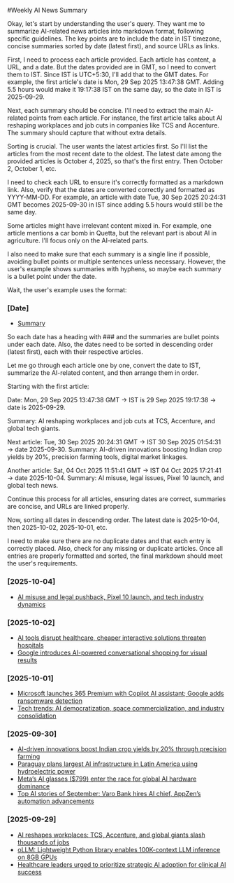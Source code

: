 #Weekly AI News Summary

<think>
Okay, let's start by understanding the user's query. They want me to summarize AI-related news articles into markdown format, following specific guidelines. The key points are to include the date in IST timezone, concise summaries sorted by date (latest first), and source URLs as links. 

First, I need to process each article provided. Each article has content, a URL, and a date. But the dates provided are in GMT, so I need to convert them to IST. Since IST is UTC+5:30, I'll add that to the GMT dates. For example, the first article's date is Mon, 29 Sep 2025 13:47:38 GMT. Adding 5.5 hours would make it 19:17:38 IST on the same day, so the date in IST is 2025-09-29.

Next, each summary should be concise. I'll need to extract the main AI-related points from each article. For instance, the first article talks about AI reshaping workplaces and job cuts in companies like TCS and Accenture. The summary should capture that without extra details.

Sorting is crucial. The user wants the latest articles first. So I'll list the articles from the most recent date to the oldest. The latest date among the provided articles is October 4, 2025, so that's the first entry. Then October 2, October 1, etc.

I need to check each URL to ensure it's correctly formatted as a markdown link. Also, verify that the dates are converted correctly and formatted as YYYY-MM-DD. For example, an article with date Tue, 30 Sep 2025 20:24:31 GMT becomes 2025-09-30 in IST since adding 5.5 hours would still be the same day.

Some articles might have irrelevant content mixed in. For example, one article mentions a car bomb in Quetta, but the relevant part is about AI in agriculture. I'll focus only on the AI-related parts.

I also need to make sure that each summary is a single line if possible, avoiding bullet points or multiple sentences unless necessary. However, the user's example shows summaries with hyphens, so maybe each summary is a bullet point under the date.

Wait, the user's example uses the format:

### [Date]
- [Summary](URL)

So each date has a heading with ### and the summaries are bullet points under each date. Also, the dates need to be sorted in descending order (latest first), each with their respective articles.

Let me go through each article one by one, convert the date to IST, summarize the AI-related content, and then arrange them in order.

Starting with the first article:

Date: Mon, 29 Sep 2025 13:47:38 GMT → IST is 29 Sep 2025 19:17:38 → date is 2025-09-29.

Summary: AI reshaping workplaces and job cuts at TCS, Accenture, and global tech giants.

Next article: Tue, 30 Sep 2025 20:24:31 GMT → IST 30 Sep 2025 01:54:31 → date 2025-09-30. Summary: AI-driven innovations boosting Indian crop yields by 20%, precision farming tools, digital market linkages.

Another article: Sat, 04 Oct 2025 11:51:41 GMT → IST 04 Oct 2025 17:21:41 → date 2025-10-04. Summary: AI misuse, legal issues, Pixel 10 launch, and global tech news.

Continue this process for all articles, ensuring dates are correct, summaries are concise, and URLs are linked properly.

Now, sorting all dates in descending order. The latest date is 2025-10-04, then 2025-10-02, 2025-10-01, etc.

I need to make sure there are no duplicate dates and that each entry is correctly placed. Also, check for any missing or duplicate articles. Once all entries are properly formatted and sorted, the final markdown should meet the user's requirements.
</think>

### [2025-10-04]
- [AI misuse and legal pushback, Pixel 10 launch, and tech industry dynamics](https://ts2.tech/en/ai-bubble-alarms-pixel-10-launch-beer-shortages-tech-news-roundup-oct-3-4-2025/)
### [2025-10-02]
- [AI tools disrupt healthcare, cheaper interactive solutions threaten hospitals](https://www.mobihealthnews.com/video/hospitals-face-disruption-cheaper-faster-ai-tools)
- [Google introduces AI-powered conversational shopping for visual results](https://chainstoreage.com/google-launches-ai-enabled-conversational-shopping)
### [2025-10-01]
- [Microsoft launches 365 Premium with Copilot AI assistant; Google adds ransomware detection](https://www.itnews.com.au/news/microsoft-launches-365-premium-with-copilot-ai-assistant-620737)
- [Tech trends: AI democratization, space commercialization, and industry consolidation](https://ts2.tech/en/tech-news-tsunami-sept-30-oct-1-2025-amazons-alexa-nasa-radar-images-ai-deals-and-more/)
### [2025-09-30]
- [AI-driven innovations boost Indian crop yields by 20% through precision farming](https://farmonaut.com/asia/agricultural-ai-news-top-7-agriculture-innovations-india)
- [Paraguay plans largest AI infrastructure in Latin America using hydroelectric power](https://developingtelecoms.com/telecom-technology/energy-sustainability/19136-planned-paraguay-data-centre-will-use-hydroelectric-power.html)
- [Meta’s AI glasses ($799) enter the race for global AI hardware dominance](https://asia.nikkei.com/business/technology/tech-asia/are-ai-glasses-the-next-smartphone-race-between-the-us-and-china)
- [Top AI stories of September: Varo Bank hires AI chief, AppZen’s automation advancements](https://www.fintechfutures.com/ai-in-fintech/september-2025-top-five-ai-stories-of-the-month)
### [2025-09-29]
- [AI reshapes workplaces: TCS, Accenture, and global giants slash thousands of jobs](https://www.thehansindia.com/technology/tech-news/ai-wave-reshapes-workforce-tcs-accenture-and-global-tech-giants-slash-thousands-of-jobs-1010624)
- [oLLM: Lightweight Python library enables 100K-context LLM inference on 8GB GPUs](https://www.marktechpost.com/2025/09/29/meet-ollm-a-lightweight-python-library-that-brings-100k-context-llm-inference-to-8-gb-consumer-gpus-via-ssd-offload-no-quantization-required/)
- [Healthcare leaders urged to prioritize strategic AI adoption for clinical AI success](https://www.mobihealthnews.com/video/what-leaders-need-focus-ai-readiness)